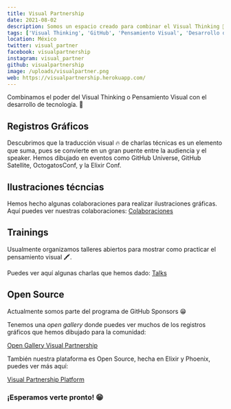 ```yaml
---
title: Visual Partnership
date: 2021-08-02
description: Somos un espacio creado para combinar el Visual Thinking 🚀 y el desarrollo de software 👨🏻‍💻. Creamos ilustraciones técnicas, organizamos talleres de pensamiento visual y promovemos metodologías alternativas de pensamiento y estructuración.
tags: ['Visual Thinking', 'GitHub', 'Pensamiento Visual', 'Desarrollo de software']
location: México
twitter: visual_partner
facebook: visualpartnership
instagram: visual_partner
github: visualpartnership
image: /uploads/visualpartner.png
web: https://visualpartnership.herokuapp.com/
---
```


Combinamos el poder del Visual Thinking o Pensamiento Visual con el desarrollo de tecnología. 💖

## Registros Gráficos

Descubrimos que la traducción visual 🔥 de charlas técnicas es un elemento que suma, pues se convierte en un gran puente entre la audiencia y el speaker. Hemos dibujado en eventos como GitHub Universe, GitHub Satellite, OctogatosConf, y la Elixir Conf.

## Ilustraciones técncias

Hemos hecho algunas colaboraciones para realizar ilustraciones gráficas. Aquí puedes ver nuestras colaboraciones: [Colaboraciones](https://visualpartnership.herokuapp.com/gallery)

## Trainings

Usualmente organizamos talleres abiertos para mostrar como practicar el pensamiento visual 🖍.

Puedes ver aquí algunas charlas que hemos dado: [Talks](https://visualpartnership.herokuapp.com/talks)

## Open Source

Actualmente somos parte del programa de GitHub Sponsors 😁

Tenemos una *open gallery* donde puedes ver muchos de los registros gráficos que hemos dibujado para la comunidad:

[Open Gallery Visual Partnership](https://github.com/carlogilmar/visual_partnership)

También nuestra plataforma es Open Source, hecha en Elixir y Phoenix, puedes ver más aquí:

[Visual Partnership Platform](https://visualpartnership.herokuapp.com/releases)

### ¡Esperamos verte pronto! 😁
